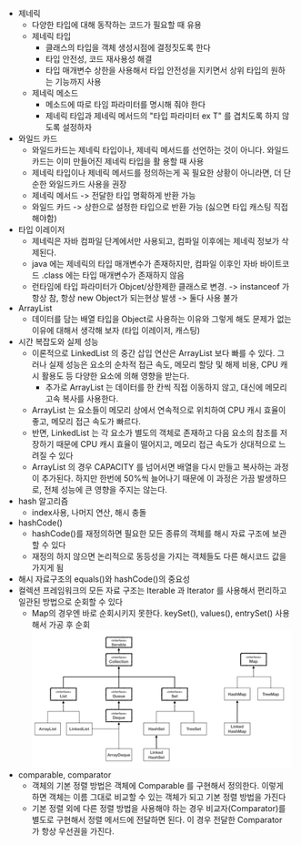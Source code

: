- 제네릭
  - 다양한 타입에 대해 동작하는 코드가 필요할 때 유용
  - 제네릭 타입
    - 클래스의 타입을 객체 생성시점에 결정짓도록 한다
    - 타입 안전성, 코드 재사용성 해결
    - 타입 매개변수 상한을 사용해서 타입 안전성을 지키면서 상위 타입의 원하는 기능까지 사용
  - 제네릭 메소드
    - 메소드에 따로 타임 파라미터를 명시해 줘야 한다
    - 제네릭 타입과 제네릭 메서드의 "타입 파라미터 ex T" 를 겹치도록 하지 않도록 설정하자
- 와일드 카드
  - 와일드카드는 제네릭 타입이나, 제네릭 메서드를 선언하는 것이 아니다. 와일드카드는 이미 만들어진 제네릭 타입을 활
    용할 때 사용
  - 제네릭 타입이나 제네릭 메서드를 정의하는게 꼭 필요한 상황이 아니라면, 더 단순한 와일드카드 사용을 권장
  - 제네릭 메서드 -> 전달한 타입 명확하게 반환 가능
  - 와일드 카드 -> 상한으로 설정한 타입으로 반환 가능 (싫으면 타입 캐스팅 직접 해야함)
- 타입 이레이저
  - 제네릭은 자바 컴파일 단계에서만 사용되고, 컴파일 이후에는 제네릭 정보가 삭제된다.
  - java 에는 제네릭의 타입 매개변수가 존재하지만, 컴파일 이후인 자바 바이트코드 .class 에는 타입 매개변수가 존재하지 않음
  - 런타임에 타입 파라미터가 Objcet/상한제한 클래스로 변경. -> instanceof 가 항상 참, 항상 new Object가 되는현상 발생 -> 둘다 사용 불가
- ArrayList
  - 데이터를 담는 배열 타입을 Object로 사용하는 이유와 그렇게 해도 문제가 없는 이유에 대해서 생각해 보자 (타입 이레이저, 캐스팅)
- 시간 복잡도와 실제 성능 
  - 이론적으로 LinkedList 의 중간 삽입 연산은 ArrayList 보다 빠를 수 있다. 그러나 실제 성능은 요소의 순차적 접근 속도, 메모리 할당 및 해제 비용, CPU 캐시 활용도 등 다양한 요소에 의해 영향을 받는다. 
    - 추가로 ArrayList 는 데이터를 한 칸씩 직접 이동하지 않고, 대신에 메모리 고속 복사를 사용한다.
  - ArrayList 는 요소들이 메모리 상에서 연속적으로 위치하여 CPU 캐시 효율이 좋고, 메모리 접근 속도가 빠르다. 
  - 반면, LinkedList 는 각 요소가 별도의 객체로 존재하고 다음 요소의 참조를 저장하기 때문에 CPU 캐시 효율이 떨어지고, 메모리 접근 속도가 상대적으로 느려질 수 있다 
  - ArrayList 의 경우 CAPACITY 를 넘어서면 배열을 다시 만들고 복사하는 과정이 추가된다. 하지만 한번에 50%씩 늘어나기 때문에 이 과정은 가끔 발생하므로, 전체 성능에 큰 영향을 주지는 않는다.
- hash 알고리즘
  - index사용, 나머지 연산, 해시 충돌
- hashCode()
  - hashCode()를 재정의하면 필요한 모든 종류의 객체를 해시 자료 구조에 보관할 수 있다
  - 재정의 하지 않으면 논리적으로 동등성을 가지는 객체들도 다른 해시코드 값을 가지게 됨
- 해시 자료구조의 equals()와 hashCode()의 중요성
- 컬렉션 프레임워크의 모든 자료 구조는 Iterable 과 Iterator 를 사용해서 편리하고 일관된 방법으로 순회할 수 있다
  - Map의 경우엔 바로 순회시키지 못한다. keySet(), values(), entrySet() 사용해서 가공 후 순회
![img.png](img.png)
- comparable, comparator
  - 객체의 기본 정렬 방법은 객체에 Comparable 를 구현해서 정의한다. 이렇게 하면 객체는 이름 그대로 비교할 수 있는 객체가 되고 기본 정렬 방법을 가진다
  - 기본 정렬 외에 다른 정렬 방법을 사용해야 하는 경우 비교자(Comparator)를 별도로 구현해서 정렬 메서드에 전달하면 된다. 이 경우 전달한 Comparator 가 항상 우선권을 가진다.
